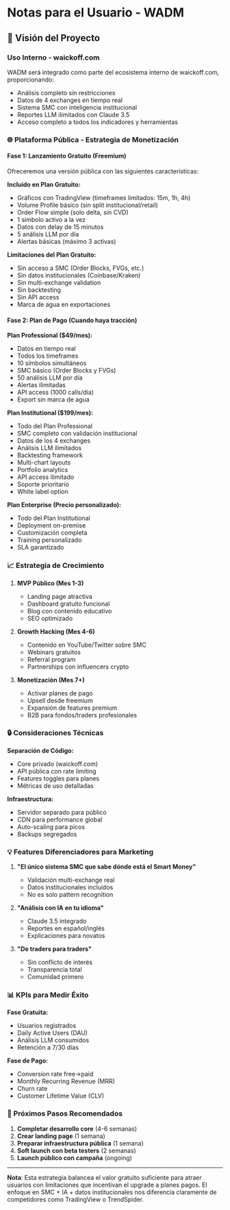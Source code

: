 # Notas para el Usuario - WADM

## 🎯 Visión del Proyecto

### Uso Interno - waickoff.com
WADM será integrado como parte del ecosistema interno de waickoff.com, proporcionando:
- Análisis completo sin restricciones
- Datos de 4 exchanges en tiempo real
- Sistema SMC con inteligencia institucional
- Reportes LLM ilimitados con Claude 3.5
- Acceso completo a todos los indicadores y herramientas

### 🌐 Plataforma Pública - Estrategia de Monetización

#### **Fase 1: Lanzamiento Gratuito (Freemium)**
Ofreceremos una versión pública con las siguientes características:

**Incluido en Plan Gratuito:**
- Gráficos con TradingView (timeframes limitados: 15m, 1h, 4h)
- Volume Profile básico (sin split institucional/retail)
- Order Flow simple (solo delta, sin CVD)
- 1 símbolo activo a la vez
- Datos con delay de 15 minutos
- 5 análisis LLM por día
- Alertas básicas (máximo 3 activas)

**Limitaciones del Plan Gratuito:**
- Sin acceso a SMC (Order Blocks, FVGs, etc.)
- Sin datos institucionales (Coinbase/Kraken)
- Sin multi-exchange validation
- Sin backtesting
- Sin API access
- Marca de agua en exportaciones

#### **Fase 2: Plan de Pago (Cuando haya tracción)**

**Plan Professional ($49/mes):**
- Datos en tiempo real
- Todos los timeframes
- 10 símbolos simultáneos
- SMC básico (Order Blocks y FVGs)
- 50 análisis LLM por día
- Alertas ilimitadas
- API access (1000 calls/día)
- Export sin marca de agua

**Plan Institutional ($199/mes):**
- Todo del Plan Professional
- SMC completo con validación institucional
- Datos de los 4 exchanges
- Análisis LLM ilimitados
- Backtesting framework
- Multi-chart layouts
- Portfolio analytics
- API access ilimitado
- Soporte prioritario
- White label option

**Plan Enterprise (Precio personalizado):**
- Todo del Plan Institutional
- Deployment on-premise
- Customización completa
- Training personalizado
- SLA garantizado

### 📈 Estrategia de Crecimiento

1. **MVP Público (Mes 1-3)**
   - Landing page atractiva
   - Dashboard gratuito funcional
   - Blog con contenido educativo
   - SEO optimizado

2. **Growth Hacking (Mes 4-6)**
   - Contenido en YouTube/Twitter sobre SMC
   - Webinars gratuitos
   - Referral program
   - Partnerships con influencers crypto

3. **Monetización (Mes 7+)**
   - Activar planes de pago
   - Upsell desde freemium
   - Expansión de features premium
   - B2B para fondos/traders profesionales

### 🔒 Consideraciones Técnicas

**Separación de Código:**
- Core privado (waickoff.com)
- API pública con rate limiting
- Features toggles para planes
- Métricas de uso detalladas

**Infraestructura:**
- Servidor separado para público
- CDN para performance global
- Auto-scaling para picos
- Backups segregados

### 💡 Features Diferenciadores para Marketing

1. **"El único sistema SMC que sabe dónde está el Smart Money"**
   - Validación multi-exchange real
   - Datos institucionales incluidos
   - No es solo pattern recognition

2. **"Análisis con IA en tu idioma"**
   - Claude 3.5 integrado
   - Reportes en español/inglés
   - Explicaciones para novatos

3. **"De traders para traders"**
   - Sin conflicto de interés
   - Transparencia total
   - Comunidad primero

### 📊 KPIs para Medir Éxito

**Fase Gratuita:**
- Usuarios registrados
- Daily Active Users (DAU)
- Análisis LLM consumidos
- Retención a 7/30 días

**Fase de Pago:**
- Conversion rate free→paid
- Monthly Recurring Revenue (MRR)
- Churn rate
- Customer Lifetime Value (CLV)

### 🚀 Próximos Pasos Recomendados

1. **Completar desarrollo core** (4-6 semanas)
2. **Crear landing page** (1 semana)
3. **Preparar infraestructura pública** (1 semana)
4. **Soft launch con beta testers** (2 semanas)
5. **Launch público con campaña** (ongoing)

---

**Nota**: Esta estrategia balancea el valor gratuito suficiente para atraer usuarios con limitaciones que incentivan el upgrade a planes pagos. El enfoque en SMC + IA + datos institucionales nos diferencia claramente de competidores como TradingView o TrendSpider.
